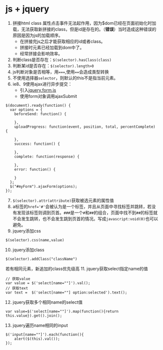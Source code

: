 # js + jquery
1. 拼接html class 属性点击事件无法起作用，因为$dom已经在页面初始化时加载，无法获取新拼接的class，但是id是存在的。（**错误**）当时造成这种错误的原因是因为js的加载顺序。
	- 在拼接完js之后才能获取相应的id或者class。
	- 拼接时元素已经加载到dom中了。
	- 经常拼接会影响效率。
2. 判断class是否存在：`$(selector).hasClass(class)`
3. 判断某id是否存在：`$(selector).length>0`
4. js判断对象是否相等，用`===`,使用`==`会造成类型转换
5. 不使用选择器`selector`，则默认的this不是指当前元素。
6. ie8、9使用ajax进行异步提交：
	- 引入[jquery.form.js](http://jquery.malsup.com/form/)
	- 使用form对象调用ajaxSubmit
```
$(document).ready(function() {
  var options = {
    beforeSend: function() {
     
    },
    uploadProgress: function(event, position, total, percentComplete) {
      
    },
    success: function() {
      
    },
    complete: function(response) {
      
    },
    error: function() {
      
    }
  };
  $("#myForm").ajaxForm(options);
});
```

7. `$(selector).attr(attribute)`获取被选元素的属性值
8. a标签的`href='#'`会被认为是一个标签，并且从页面中寻找标签并跳转，若没有发现该标签则调到页首。`###`是一个`#`和`##`的组合，页面中找不到`##`的标签就不会发生跳转，也不会发生跳到页首的情况。写成`javascript:void(0)`也可以避免。
9. jquery添加css
```
$(selector).css(name,value)
```
10. jquery添加class
```
$(selector).addClass("className")
```
若有相同元素，新追加的class优先级高
11. jquery获取select指定name的值
```
// 获取value
var value = $('select[name=""]').val();
// 获取text
var text =  $('select[name=""] option:selected').text();
```
12. jquery获取多个相同name的select值
```
var value=$('select[name=""]').map(function(){return this.value}).get().join();
```

13. jquery遍历name相同的input
```
$('input[name=""]').each(function(){
	alert($(this).val());
});
```